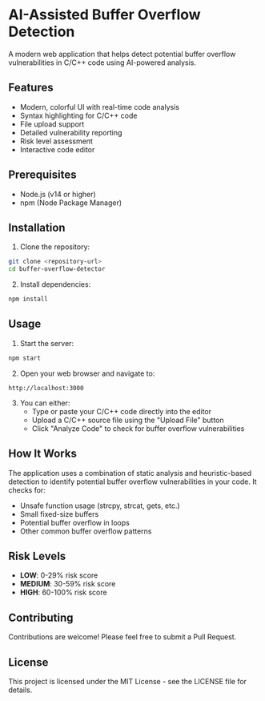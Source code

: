 # AI-Assisted Buffer Overflow Detection

A modern web application that helps detect potential buffer overflow vulnerabilities in C/C++ code using AI-powered analysis.

## Features

- Modern, colorful UI with real-time code analysis
- Syntax highlighting for C/C++ code
- File upload support
- Detailed vulnerability reporting
- Risk level assessment
- Interactive code editor

## Prerequisites

- Node.js (v14 or higher)
- npm (Node Package Manager)

## Installation

1. Clone the repository:
```bash
git clone <repository-url>
cd buffer-overflow-detector
```

2. Install dependencies:
```bash
npm install
```

## Usage

1. Start the server:
```bash
npm start
```

2. Open your web browser and navigate to:
```
http://localhost:3000
```

3. You can either:
   - Type or paste your C/C++ code directly into the editor
   - Upload a C/C++ source file using the "Upload File" button
   - Click "Analyze Code" to check for buffer overflow vulnerabilities

## How It Works

The application uses a combination of static analysis and heuristic-based detection to identify potential buffer overflow vulnerabilities in your code. It checks for:

- Unsafe function usage (strcpy, strcat, gets, etc.)
- Small fixed-size buffers
- Potential buffer overflow in loops
- Other common buffer overflow patterns

## Risk Levels

- **LOW**: 0-29% risk score
- **MEDIUM**: 30-59% risk score
- **HIGH**: 60-100% risk score

## Contributing

Contributions are welcome! Please feel free to submit a Pull Request.

## License

This project is licensed under the MIT License - see the LICENSE file for details. 